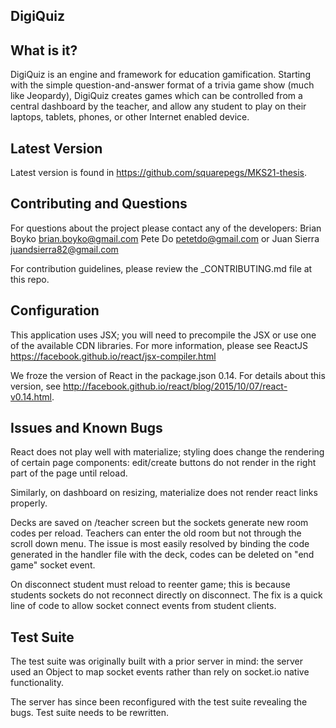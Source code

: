 DigiQuiz
--------------

What is it?
-------------
DigiQuiz is an engine and framework for education gamification. Starting with the simple question-and-answer format of a trivia game show (much like Jeopardy), DigiQuiz creates games which can be controlled from a central dashboard by the teacher, and allow any student to play on their laptops, tablets, phones, or other Internet enabled device.

Latest Version
--------------------
Latest version is found in https://github.com/squarepegs/MKS21-thesis. 

Contributing and Questions
--------------------
For questions about the project please contact any of the developers:
Brian Boyko brian.boyko@gmail.com
Pete Do petetdo@gmail.com
or
Juan Sierra juandsierra82@gmail.com

For contribution guidelines, please review the _CONTRIBUTING.md file at this repo.

Configuration
--------------------
This application uses JSX; you will need to precompile the JSX or use one of the available CDN libraries. For more information, please see ReactJS https://facebook.github.io/react/jsx-compiler.html

We froze the version of React in the package.json 0.14. For details about this version, see http://facebook.github.io/react/blog/2015/10/07/react-v0.14.html.

Issues and Known Bugs
----------------------------

React does not play well with materialize; styling does change the rendering of certain page components: edit/create buttons do not render in the right part of the page until reload.

Similarly, on dashboard on resizing, materialize does not render react links properly. 

Decks are saved on /teacher screen but the sockets generate new room codes per reload. Teachers can enter the old room but not through the scroll down menu. The issue is most easily resolved by binding the code generated in the handler file with the deck, codes can be deleted on "end game" socket event.

On disconnect student must reload to reenter game; this is because students sockets do not reconnect directly on disconnect. The fix is a quick line of code to allow socket connect events from student clients.


Test Suite
---------------------------

The test suite was originally built with a prior server in mind: the server used an Object to map socket events rather than rely on socket.io native functionality. 

The server has since been reconfigured with the test suite revealing the bugs. Test suite needs to be rewritten.

